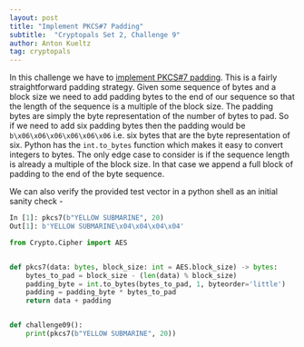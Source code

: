 ```yaml
---
layout: post
title: "Implement PKCS#7 Padding"
subtitle:  "Cryptopals Set 2, Challenge 9"
author: Anton Kueltz
tag: cryptopals
---
```


In this challenge we have to [implement PKCS#7 padding](https://cryptopals.com/sets/2/challenges/9).
This is a fairly straightforward padding strategy. Given some sequence of bytes
and a block size we need to add padding bytes to the end of our sequence so that
the length of the sequence is a multiple of the block size. The padding bytes are
simply the byte representation of the number of bytes to pad. So if we need to add
six padding bytes then the padding would be `b\x06\x06\x06\x06\x06\x06` i.e. six bytes
that are the byte representation of six. Python has the `int.to_bytes` function which 
makes it easy to convert integers to bytes. The only edge case to consider is if the
sequence length is already a multiple of the block size. In that case we append
a full block of padding to the end of the byte sequence.

We can also verify the provided test vector in a python shell as an initial sanity check -

```python
In [1]: pkcs7(b"YELLOW SUBMARINE", 20)
Out[1]: b'YELLOW SUBMARINE\x04\x04\x04\x04'
```

```python
from Crypto.Cipher import AES


def pkcs7(data: bytes, block_size: int = AES.block_size) -> bytes:
    bytes_to_pad = block_size - (len(data) % block_size)
    padding_byte = int.to_bytes(bytes_to_pad, 1, byteorder='little')
    padding = padding_byte * bytes_to_pad
    return data + padding


def challenge09():
    print(pkcs7(b"YELLOW SUBMARINE", 20))
```